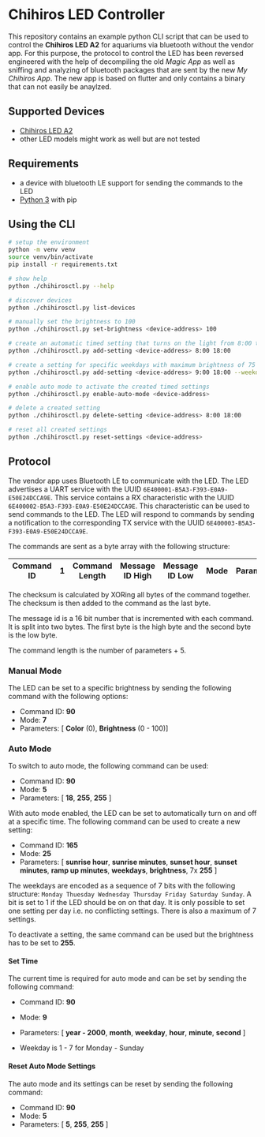 # Chihiros LED Controller

This repository contains an example python CLI script that can be used to control the **Chihiros LED A2** for aquariums via bluetooth without the vendor app. For this purpose, the protocol to control the LED has been reversed engineered with the help of decompiling the old *Magic App* as well as sniffing and analyzing of bluetooth packages that are sent by the new *My Chihiros App*. The new app is based on flutter and only contains a binary that can not easily be anaylzed.


## Supported Devices
- [Chihiros LED A2](https://www.chihirosaquaticstudio.com/products/chihiros-a-ii-built-in-bluetooth)
- other LED models might work as well but are not tested

## Requirements
- a device with bluetooth LE support for sending the commands to the LED
- [Python 3](https://www.python.org/downloads/) with pip

## Using the CLI
```bash
# setup the environment
python -m venv venv
source venv/bin/activate
pip install -r requirements.txt

# show help
python ./chihirosctl.py --help

# discover devices
python ./chihirosctl.py list-devices

# manually set the brightness to 100
python ./chihirosctl.py set-brightness <device-address> 100

# create an automatic timed setting that turns on the light from 8:00 to 18:00
python ./chihirosctl.py add-setting <device-address> 8:00 18:00

# create a setting for specific weekdays with maximum brightness of 75 and ramp up time of 30 minutes
python ./chihirosctl.py add-setting <device-address> 9:00 18:00 --weekdays monday --weekdays tuesday --ramp-up-in-minutes 30 --max-brightness 75

# enable auto mode to activate the created timed settings
python ./chihirosctl.py enable-auto-mode <device-address>

# delete a created setting
python ./chihirosctl.py delete-setting <device-address> 8:00 18:00

# reset all created settings
python ./chihirosctl.py reset-settings <device-address>

```

## Protocol
The vendor app uses Bluetooth LE to communicate with the LED. The LED advertises a UART service with the UUID `6E400001-B5A3-F393-E0A9-E50E24DCCA9E`. This service contains a RX characteristic with the UUID `6E400002-B5A3-F393-E0A9-E50E24DCCA9E`. This characteristic can be used to send commands to the LED. The LED will respond to commands by sending a notification to the corresponding TX service with the UUID `6E400003-B5A3-F393-E0A9-E50E24DCCA9E`.


The commands are sent as a byte array with the following structure:


| Command ID | 1 | Command Length | Message ID High | Message ID Low | Mode | Parameters | Checksum |
| --- | --- | --- | --- | --- | --- | --- | --- |


The checksum is calculated by XORing all bytes of the command together. The checksum is then added to the command as the last byte.

The message id is a 16 bit number that is incremented with each command. It is split into two bytes. The first byte is the high byte and the second byte is the low byte. 

The command length is the number of parameters + 5. 

### Manual Mode
The LED can be set to a specific brightness by sending the following command with the following options:
- Command ID: **90**
- Mode: **7**
- Parameters: [ **Color** (0), **Brightness** (0 - 100)]


### Auto Mode
To switch to auto mode, the following command can be used:
- Command ID: **90**
- Mode: **5**
- Parameters: [ **18**, **255**, **255** ]

With auto mode enabled, the LED can be set to automatically turn on and off at a specific time. The following command can be used to create a new setting:

- Command ID: **165**
- Mode: **25**
- Parameters: [ **sunrise hour**, **sunrise minutes**, **sunset hour**, **sunset minutes**, **ramp up minutes**, **weekdays**, **brightness**, 7x **255** ]

The weekdays are encoded as a sequence of 7 bits with the following structure: `Monday Thuesday Wednesday Thursday Friday Saturday Sunday`. A bit is set to 1 if the LED should be on on that day. It is only possible to set one setting per day i.e. no conflicting settings. There is also a maximum of 7 settings.

To deactivate a setting, the same command can be used but the brightness has to be set to **255**.

#### Set Time
The current time is required for auto mode and can be set by sending the following command:

- Command ID: **90**
- Mode: **9**
- Parameters: [ **year - 2000**, **month**, **weekday**, **hour**, **minute**, **second** ]

- Weekday is 1 - 7 for Monday - Sunday

#### Reset Auto Mode Settings
The auto mode and its settings can be reset by sending the following command:
- Command ID: **90**
- Mode: **5**
- Parameters: [ **5**, **255**, **255** ]